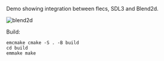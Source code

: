 Demo showing integration between flecs, SDL3 and Blend2d.

![blend2d](https://github.com/user-attachments/assets/a3cb8675-c332-4367-98dd-d098dc5d7973)

Build:
```
emcmake cmake -S . -B build
cd build
emmake make
```
